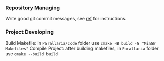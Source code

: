 
### Repository Managing
Write good git commit messages,  see [ref](https://cbea.ms/git-commit/) for instructions.

### Project Developing
Build Makefile: in `Parallaria/code` folder use `cmake -B build -G "MinGW Makefiles"`
Compile Project: after building makefiles, in `Parallaria` folder use `cmake --build build`